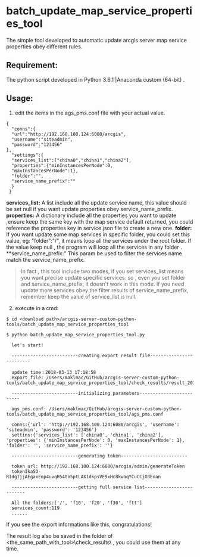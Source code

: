 # batch_update_map_service_properties_tool

The simple tool developed to automatic update arcgis server map service properties obey different rules.

## Requirement:

The python script developed in Python 3.6.1 |Anaconda custom (64-bit) .

## Usage:

1. edit the items in the ags_pms.conf file with your actual value.  

  ````
  {
    "conns":{
    "url":"http://192.168.100.124:6080/arcgis",
    "username":"siteadmin",
    "password":"123456"
  },
    "settings":{
    "services_list":["china0","china1","china2"],
    "properties":{"minInstancesPerNode":0,
    "maxInstancesPerNode":1},
    "folder":"",
    "service_name_prefix":""
    }
   }
  ````


**services_list:** A list include all the update service name, this value should be set null if you want update properties obey service_name_prefix.
**properties:** A dictionary include all the properties you want to update ,ensure keep the same key with the map service default returned, you could reference the properties key in service.json file to create a new one.
**folder:** If you want update some map services in specific folder, you could set this value, eg: "folder":"/", it means loop all the services under the root folder. If the value keep null , the program will loop all the services in any folder .
**service_name_prefix:" This param be used to filter the services name match the service_name_prefix.

> In fact , this tool include two modes, if you set services_list means you want precise update specific services. so , even you set folder and service_name_prefix, it doesn't work in this mode. If you need update more services obey the filter results of service_name_prefix, remember keep the value of service_list is null.

2. execute in a cmd:

  ````
  $ cd <download path>/arcgis-server-custom-python-tools/batch_update_map_service_properties_tool

  $ python batch_update_map_service_properties_tool.py

    let's start!

    -------------------------creating export result file-------------------------

    update time：2018-03-13 17:18:58
    export_file: /Users/maklmac/GitHub/arcgis-server-custom-python-tools/batch_update_map_service_properties_tool/check_results/result_20180313171858.txt

    -------------------------initializing parameters-------------------------

    ags_pms.conf: /Users/maklmac/GitHub/arcgis-server-custom-python-tools/batch_update_map_service_properties_tool/ags_pms.conf

    conns:{'url': 'http://192.168.100.124:6080/arcgis', 'username': 'siteadmin', 'password': '123456'}
    settins:{'services_list': ['china0', 'china1', 'china2'], 'properties': {'minInstancesPerNode': 0, 'maxInstancesPerNode': 1}, 'folder': '', 'service_name_prefix': ''}

    -------------------------generating token-------------------------

    token url: http://192.168.100.124:6080/arcgis/admin/generateToken
    tokenIka5D-RIdgTjjAEgaxEop4uvqH54to5ptLAX1dkpsVE9xHc8kwaqYCuCCjO3Eoan

    -------------------------getting full service list-------------------------

    All the folders:['/', 'f10', 'f20', 'f30', 'ftt']
    services_count:119
    ......
  ````

If you see the export informations like this, congratulations!

The result log also be saved in the folder of <the_same_path_with_tool>\check_results\ , you could use them at any time.













